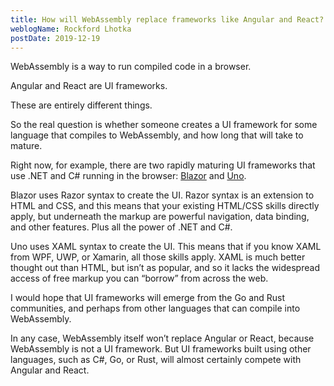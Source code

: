 ```yaml
---
title: How will WebAssembly replace frameworks like Angular and React?
weblogName: Rockford Lhotka
postDate: 2019-12-19
---
```


WebAssembly is a way to run compiled code in a browser.

Angular and React are UI frameworks.

These are entirely different things.

So the real question is whether someone creates a UI framework for some language that compiles to WebAssembly, and how long that will take to mature.

Right now, for example, there are two rapidly maturing UI frameworks that use .NET and C# running in the browser: [Blazor](https://blazor.net) and [Uno](https://platform.uno).

Blazor uses Razor syntax to create the UI. Razor syntax is an extension to HTML and CSS, and this means that your existing HTML/CSS skills directly apply, but underneath the markup are powerful navigation, data binding, and other features. Plus all the power of .NET and C#.

Uno uses XAML syntax to create the UI. This means that if you know XAML from WPF, UWP, or Xamarin, all those skills apply. XAML is much better thought out than HTML, but isn’t as popular, and so it lacks the widespread access of free markup you can “borrow” from across the web.

I would hope that UI frameworks will emerge from the Go and Rust communities, and perhaps from other languages that can compile into WebAssembly.

In any case, WebAssembly itself won’t replace Angular or React, because WebAssembly is not a UI framework. But UI frameworks built using other languages, such as C#, Go, or Rust, will almost certainly compete with Angular and React.
